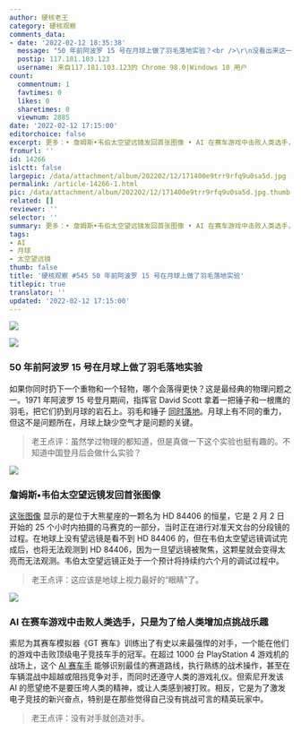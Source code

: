 ```yaml
---
author: 硬核老王
category: 硬核观察
comments_data:
- date: '2022-02-12 18:35:38'
  message: "50 年前阿波罗 15 号在月球上做了羽毛落地实验？<br />\r\n没看出来这一条的内容里有什么新消息新发现啊。<br />\r\n莫名其妙的的一个旧闻。"
  postip: 117.181.103.123
  username: 来自117.181.103.123的 Chrome 98.0|Windows 10 用户
count:
  commentnum: 1
  favtimes: 0
  likes: 0
  sharetimes: 0
  viewnum: 2885
date: '2022-02-12 17:15:00'
editorchoice: false
excerpt: 更多：• 詹姆斯•韦伯太空望远镜发回首张图像 • AI 在赛车游戏中击败人类选手，只是为了给人类增加点挑战乐趣
fromurl: ''
id: 14266
islctt: false
largepic: /data/attachment/album/202202/12/171400e9trr9rfq9u0sa5d.jpg
permalink: /article-14266-1.html
pic: /data/attachment/album/202202/12/171400e9trr9rfq9u0sa5d.jpg.thumb.jpg
related: []
reviewer: ''
selector: ''
summary: 更多：• 詹姆斯•韦伯太空望远镜发回首张图像 • AI 在赛车游戏中击败人类选手，只是为了给人类增加点挑战乐趣
tags:
- AI
- 月球
- 太空望远镜
thumb: false
title: '硬核观察 #545 50 年前阿波罗 15 号在月球上做了羽毛落地实验'
titlepic: true
translator: ''
updated: '2022-02-12 17:15:00'
---
```


![](/data/attachment/album/202202/12/171400e9trr9rfq9u0sa5d.jpg)


![](/data/attachment/album/202202/12/171409n8nki8f4ikuu4m8g.jpg)


### 50 年前阿波罗 15 号在月球上做了羽毛落地实验


如果你同时扔下一个重物和一个轻物，哪个会落得更快？这是最经典的物理问题之一。1971 年阿波罗 15 号登月期间，指挥官 David Scott 拿着一把锤子和一根鹰的羽毛，把它们扔到月球的岩石上。羽毛和锤子 [同时落地](https://www.wired.com/story/the-greatest-physics-demo-of-all-time-happened-on-the-moon/)。月球上有不同的重力，但这不是问题所在，月球上缺少空气才是问题的关键。



> 
> 老王点评：虽然学过物理的都知道，但是真做一下这个实验也挺有趣的。不知道中国登月后会做什么实验？
> 
> 
> 


![](/data/attachment/album/202202/12/171420arz03zqrqr6rm23z.jpg)


### 詹姆斯•韦伯太空望远镜发回首张图像


[这张图像](https://www.space.com/james-webb-space-telescope-first-photos-unveiled) 显示的是位于大熊星座的一颗名为 HD 84406 的恒星，它是 2 月 2 日开始的 25 个小时内拍摄的马赛克的一部分，当时正在进行对准天文台的分段镜的过程。在地球上没有望远镜是看不到 HD 84406 的，但在韦伯太空望远镜调试完成后，也将无法观测到 HD 84406，因为一旦望远镜被聚焦，这颗星就会变得太亮而无法观测。韦伯太空望远镜正处于一个预计将持续约六个月的调试过程中。



> 
> 老王点评：这应该是地球上视力最好的“眼睛”了。
> 
> 
> 


![](/data/attachment/album/202202/12/171432okkdhxkxppgiw83s.jpg)


### AI 在赛车游戏中击败人类选手，只是为了给人类增加点挑战乐趣


索尼为其赛车模拟器《GT 赛车》训练出了有史以来最强悍的对手，一个能在他们的游戏中击败顶级电子竞技车手的冠军。在超过 1000 台 PlayStation 4 游戏机的战场上，这个 [AI 赛车手](https://www.fastcompany.com/90720719/sony-built-an-ai-that-can-beat-you-at-video-games-with-honor) 能够识别最佳的赛道路线，执行熟练的战术操作，甚至在车辆混战中超越或阻挡竞争对手，而同时还遵守人类的游戏礼仪。但索尼开发该 AI 的愿望绝不是要压垮人类的精神，或让人类感到被打败。相反，它是为了激发电子竞技的新兴奋点，特别是在那些觉得自己没有挑战可言的精英玩家中。



> 
> 老王点评：没有对手就创造对手。
> 
> 
>